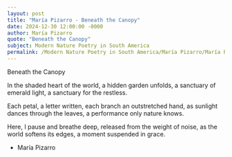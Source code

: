 ```yaml
---
layout: post
title: "María Pizarro - Beneath the Canopy"
date: 2024-12-30 12:00:00 -0000
author: María Pizarro
quote: "Beneath the Canopy"
subject: Modern Nature Poetry in South America
permalink: /Modern Nature Poetry in South America/María Pizarro/María Pizarro - Beneath the Canopy
---
```


Beneath the Canopy

In the shaded heart of the world,
a hidden garden unfolds,
a sanctuary of emerald light,
a sanctuary for the restless.

Each petal, a letter written,
each branch an outstretched hand,
as sunlight dances through the leaves,
a performance only nature knows.

Here, I pause and breathe deep,
released from the weight of noise,
as the world softens its edges,
a moment suspended in grace.


- María Pizarro
